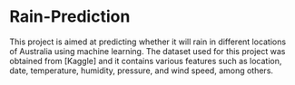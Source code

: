 # Rain-Prediction
This project is aimed at predicting whether it will rain in different locations of Australia using machine learning. The dataset used for this project was obtained from [Kaggle] and it contains various features such as location, date, temperature, humidity, pressure, and wind speed, among others.
